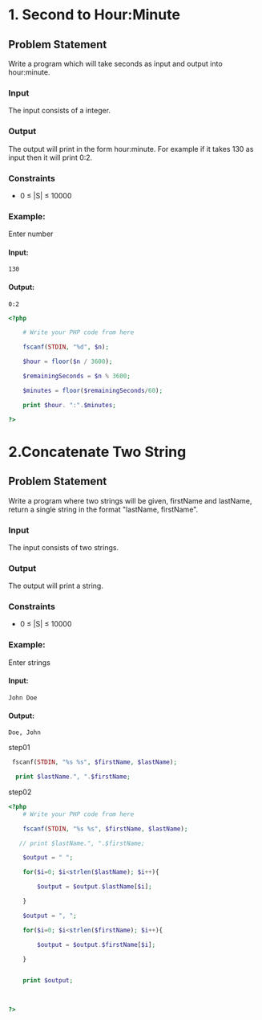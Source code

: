 # 1. Second to Hour:Minute
## Problem Statement
Write a program which will take seconds as input and output into hour:minute.
### Input
The input consists of a integer.
### Output
The output will print in the form hour:minute. For example if it takes 130 as input then it will print 0:2.
### Constraints
- 0 ≤ |S| ≤ 10000

### Example:

Enter number
#### Input:
```
130
```
#### Output:
```
0:2
```

```php
<?php

    # Write your PHP code from here

    fscanf(STDIN, "%d", $n);

    $hour = floor($n / 3600);

    $remainingSeconds = $n % 3600;

    $minutes = floor($remainingSeconds/60);

    print $hour. ":".$minutes;

?>
```

# 2.Concatenate Two String
## Problem Statement
Write a program where two strings will be given, firstName and lastName, return a single string in the format "lastName, firstName".
### Input
The input consists of two strings.
### Output
The output will print a string.
### Constraints

- 0 ≤ |S| ≤ 10000
### Example:
Enter strings
#### Input:
```
John Doe
```
#### Output:
```
Doe, John
```
step01
```php
 fscanf(STDIN, "%s %s", $firstName, $lastName);

  print $lastName.", ".$firstName;
```
step02
```php
<?php
    # Write your PHP code from here

    fscanf(STDIN, "%s %s", $firstName, $lastName);

   // print $lastName.", ".$firstName;

    $output = " ";

    for($i=0; $i<strlen($lastName); $i++){

        $output = $output.$lastName[$i];

    }

    $output = ", ";

    for($i=0; $i<strlen($firstName); $i++){

        $output = $output.$firstName[$i];

    }


    print $output;

  

?>
```
